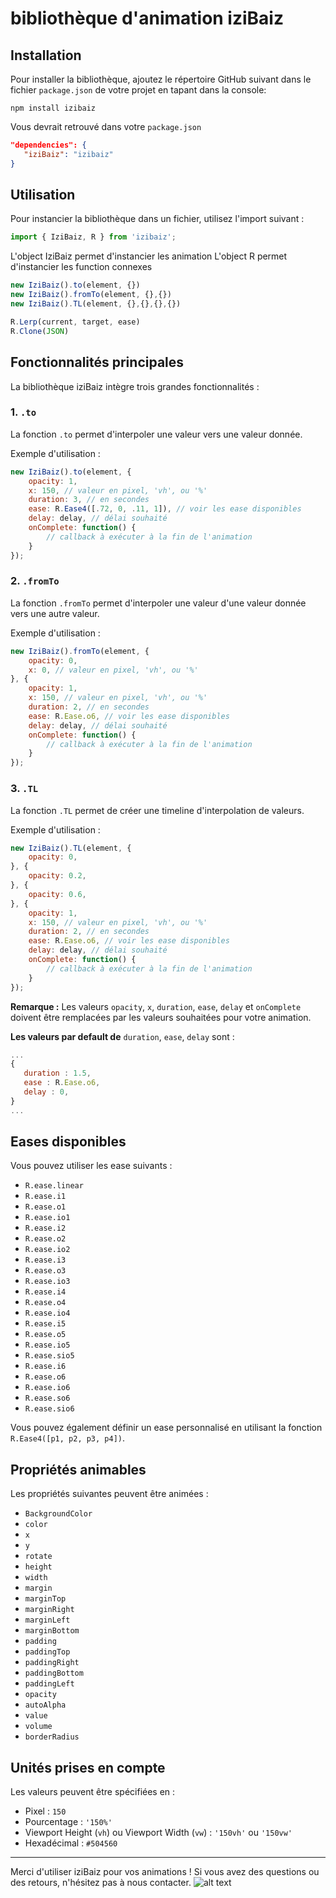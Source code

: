 # bibliothèque d'animation iziBaiz

## Installation
Pour installer la bibliothèque, ajoutez le répertoire GitHub suivant dans le fichier `package.json` de votre projet en tapant dans la console:

```console
npm install izibaiz
```

Vous devrait retrouvé dans votre `package.json`

```json
"dependencies": {
   "iziBaiz": "izibaiz"
}
```


## Utilisation
Pour instancier la bibliothèque dans un fichier, utilisez l'import suivant :

```javascript
import { IziBaiz, R } from 'izibaiz';
```

L'object IziBaiz permet d'instancier les animation
L'object R permet d'instancier les function connexes

```javascript
new IziBaiz().to(element, {})
new IziBaiz().fromTo(element, {},{})
new IziBaiz().TL(element, {},{},{},{})

R.Lerp(current, target, ease)
R.Clone(JSON)
```

## Fonctionnalités principales
La bibliothèque iziBaiz intègre trois grandes fonctionnalités :

### 1. `.to`
La fonction `.to` permet d'interpoler une valeur vers une valeur donnée.

Exemple d'utilisation :
```javascript
new IziBaiz().to(element, {
    opacity: 1,
    x: 150, // valeur en pixel, 'vh', ou '%'
    duration: 3, // en secondes
    ease: R.Ease4([.72, 0, .11, 1]), // voir les ease disponibles
    delay: delay, // délai souhaité
    onComplete: function() {
        // callback à exécuter à la fin de l'animation
    }
});
```

### 2. `.fromTo`
La fonction `.fromTo` permet d'interpoler une valeur d'une valeur donnée vers une autre valeur.

Exemple d'utilisation :
```javascript
new IziBaiz().fromTo(element, {
    opacity: 0,
    x: 0, // valeur en pixel, 'vh', ou '%'
}, {
    opacity: 1,
    x: 150, // valeur en pixel, 'vh', ou '%'
    duration: 2, // en secondes
    ease: R.Ease.o6, // voir les ease disponibles
    delay: delay, // délai souhaité
    onComplete: function() {
        // callback à exécuter à la fin de l'animation
    }
});
```

### 3. `.TL`
La fonction `.TL` permet de créer une timeline d'interpolation de valeurs.

Exemple d'utilisation :
```javascript
new IziBaiz().TL(element, {
    opacity: 0,
}, {
    opacity: 0.2,
}, {
    opacity: 0.6,
}, {
    opacity: 1,
    x: 150, // valeur en pixel, 'vh', ou '%'
    duration: 2, // en secondes
    ease: R.Ease.o6, // voir les ease disponibles
    delay: delay, // délai souhaité
    onComplete: function() {
        // callback à exécuter à la fin de l'animation
    }
});
```

**Remarque :** Les valeurs `opacity`, `x`, `duration`, `ease`, `delay` et `onComplete` doivent être remplacées par les valeurs souhaitées pour votre animation.


**Les valeurs par default de** `duration`, `ease`, `delay` sont : 

```javascript
...
{
   duration : 1.5,
   ease : R.Ease.o6,
   delay : 0,
}
...
```

## Eases disponibles
Vous pouvez utiliser les ease suivants :

- `R.ease.linear`
- `R.ease.i1`
- `R.ease.o1`
- `R.ease.io1`
- `R.ease.i2`
- `R.ease.o2`
- `R.ease.io2`
- `R.ease.i3`
- `R.ease.o3`
- `R.ease.io3`
- `R.ease.i4`
- `R.ease.o4`
- `R.ease.io4`
- `R.ease.i5`
- `R.ease.o5`
- `R.ease.io5`
- `R.ease.sio5`
- `R.ease.i6`
- `R.ease.o6`
- `R.ease.io6`
- `R.ease.so6`
- `R.ease.sio6`

Vous pouvez également définir un ease personnalisé en utilisant la fonction `R.Ease4([p1, p2, p3, p4])`.

## Propriétés animables
Les propriétés suivantes peuvent être animées :

- `BackgroundColor`
- `color`
- `x`
- `y`
- `rotate`
- `height`
- `width`
- `margin`
- `marginTop`
- `marginRight`
- `marginLeft`
- `marginBottom`
- `padding`
- `paddingTop`
- `paddingRight`
- `paddingBottom`
- `paddingLeft`
- `opacity`
- `autoAlpha`
- `value`
- `volume`
- `borderRadius`

## Unités prises en compte
Les valeurs peuvent être spécifiées en :

- Pixel : `150`
- Pourcentage : `'150%'`
- Viewport Height (`vh`) ou Viewport Width (`vw`) : `'150vh'` ou `'150vw'`
- Hexadécimal : `#504560`

---

Merci d'utiliser iziBaiz pour vos animations ! Si vous avez des questions ou des retours, n'hésitez pas à nous contacter.
![alt text](https://www.radiofrance.fr/s3/cruiser-production/2021/01/2224c77e-2e4d-418e-b2ed-fbdaf9b904b0/870x489_801x410_36636030_405822873271956_6024508582664339456_n_2_1.webp)
